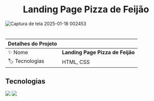 <h1 align="center">Landing Page Pizza de Feijão</h1>

![Captura de tela 2025-01-18 002453](https://github.com/user-attachments/assets/995bba11-368c-48d7-8da0-cef4dbf17618)
#
| Detalhes do Projeto |     |
| -------------  | --- |
| :sparkles: Nome        | **Landing Page Pizza de Feijão**
| :label: Tecnologias | HTML, CSS

## Tecnologias

![](https://img.shields.io/badge/HTML-0075A2?style=for-the-badge&logo=htmlt&logoColor=white)
![](https://img.shields.io/badge/CSS-1C5253?style=for-the-badge&logo=css&logoColor=white)
